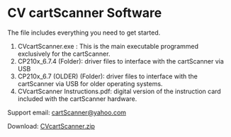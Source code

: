 # CV cartScanner Software
The file includes everything you need to get started.

1.  CVcartScanner.exe : This is the main executable programmed exclusively for the cartScanner.
2.  CP210x_6.7.4 (Folder): driver files to interface with the cartScanner via USB
3.  CP210x_6.7 (OLDER) (Folder): driver files to interface with the cartScanner via USB for older operating systems.
4.  CVcartScanner Instructions.pdf: digital version of the instruction card included with the cartScanner hardware.

Support email: cartScanner@yahoo.com

Download: [CVcartScanner.zip](https://github.com/CVcartScanner/ScannerSoftware/raw/9686268a82d8ee7e35341bcd766d1651e5c3295d/CVcartScanner.zip)

